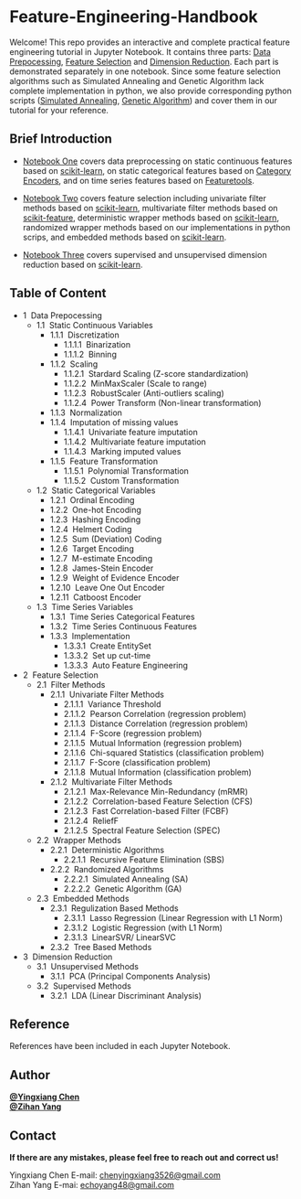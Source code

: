 Feature-Engineering-Handbook
============
Welcome! This repo provides an interactive and complete practical feature engineering tutorial in Jupyter Notebook. It contains three parts: [Data Prepocessing](1.%20Data%20Preprocessing.ipynb), [Feature Selection](2.%20Feature%20Selection.ipynb) and [Dimension Reduction](3.%20Dimension%20Reduction.ipynb). Each part is demonstrated separately in one notebook. Since some feature selection algorithms such as Simulated Annealing and Genetic Algorithm lack complete implementation in python, we also provide corresponding python scripts ([Simulated Annealing](SA.py), [Genetic Algorithm](GA.py)) and cover them in our tutorial for your reference. 


Brief Introduction
------------
- [Notebook One](1.%20Data%20Preprocessing.ipynb) covers data preprocessing on static continuous features based on [scikit-learn](https://scikit-learn.org/stable/), on static categorical features based on [Category Encoders](https://contrib.scikit-learn.org/categorical-encoding/), and on time series features based on [Featuretools](https://www.featuretools.com/).  
  
- [Notebook Two](2.%20Feature%20Selection.ipynb) covers feature selection including univariate filter methods based on [scikit-learn](https://scikit-learn.org/stable/), multivariate filter methods based on [scikit-feature](http://featureselection.asu.edu/), deterministic wrapper methods based on [scikit-learn](https://scikit-learn.org/stable/), randomized wrapper methods based on our implementations in python scrips, and embedded methods based on [scikit-learn](https://scikit-learn.org/stable/).
  
- [Notebook Three](3.%20Dimension%20Reduction.ipynb) covers supervised and unsupervised dimension reduction based on [scikit-learn](https://scikit-learn.org/stable/).


Table of Content
------------
<div class="toc"><ul class="toc-item"><li><span><span class="toc-item-num">1&nbsp;&nbsp;</span>Data Prepocessing</a></span><ul class="toc-item"><li><span><span class="toc-item-num">1.1&nbsp;&nbsp;</span>Static Continuous Variables</a></span><ul class="toc-item"><li><span><span class="toc-item-num">1.1.1&nbsp;&nbsp;</span>Discretization</a></span><ul class="toc-item"><li><span><span class="toc-item-num">1.1.1.1&nbsp;&nbsp;</span>Binarization</a></span></li><li><span><span class="toc-item-num">1.1.1.2&nbsp;&nbsp;</span>Binning</a></span></li></ul></li><li><span><span class="toc-item-num">1.1.2&nbsp;&nbsp;</span>Scaling</a></span><ul class="toc-item"><li><span><span class="toc-item-num">1.1.2.1&nbsp;&nbsp;</span>Stardard Scaling (Z-score standardization)</a></span></li><li><span><span class="toc-item-num">1.1.2.2&nbsp;&nbsp;</span>MinMaxScaler (Scale to range)</a></span></li><li><span><span class="toc-item-num">1.1.2.3&nbsp;&nbsp;</span>RobustScaler (Anti-outliers scaling)</a></span></li><li><span><span class="toc-item-num">1.1.2.4&nbsp;&nbsp;</span>Power Transform (Non-linear transformation)</a></span></li></ul></li><li><span><span class="toc-item-num">1.1.3&nbsp;&nbsp;</span>Normalization</a></span></li><li><span><span class="toc-item-num">1.1.4&nbsp;&nbsp;</span>Imputation of missing values</a></span><ul class="toc-item"><li><span><span class="toc-item-num">1.1.4.1&nbsp;&nbsp;</span>Univariate feature imputation</a></span></li><li><span><span class="toc-item-num">1.1.4.2&nbsp;&nbsp;</span>Multivariate feature imputation</a></span></li><li><span><span class="toc-item-num">1.1.4.3&nbsp;&nbsp;</span>Marking imputed values</a></span></li></ul></li><li><span><span class="toc-item-num">1.1.5&nbsp;&nbsp;</span>Feature Transformation</a></span><ul class="toc-item"><li><span><span class="toc-item-num">1.1.5.1&nbsp;&nbsp;</span>Polynomial Transformation</a></span></li><li><span><span class="toc-item-num">1.1.5.2&nbsp;&nbsp;</span>Custom Transformation</a></span></li></ul></li></ul></li><li><span><span class="toc-item-num">1.2&nbsp;&nbsp;</span>Static Categorical Variables</a></span><ul class="toc-item"><li><span><span class="toc-item-num">1.2.1&nbsp;&nbsp;</span>Ordinal Encoding</a></span></li><li><span><span class="toc-item-num">1.2.2&nbsp;&nbsp;</span>One-hot Encoding</a></span></li><li><span><span class="toc-item-num">1.2.3&nbsp;&nbsp;</span>Hashing Encoding</a></span></li><li><span><span class="toc-item-num">1.2.4&nbsp;&nbsp;</span>Helmert Coding</a></span></li><li><span><span class="toc-item-num">1.2.5&nbsp;&nbsp;</span>Sum (Deviation) Coding</a></span></li><li><span><span class="toc-item-num">1.2.6&nbsp;&nbsp;</span>Target Encoding</a></span></li><li><span><span class="toc-item-num">1.2.7&nbsp;&nbsp;</span>M-estimate Encoding</a></span></li><li><span><span class="toc-item-num">1.2.8&nbsp;&nbsp;</span>James-Stein Encoder</a></span></li><li><span><span class="toc-item-num">1.2.9&nbsp;&nbsp;</span>Weight of Evidence Encoder</a></span></li><li><span><span class="toc-item-num">1.2.10&nbsp;&nbsp;</span>Leave One Out Encoder</a></span></li><li><span><span class="toc-item-num">1.2.11&nbsp;&nbsp;</span>Catboost Encoder</a></span></li></ul></li><li><span><span class="toc-item-num">1.3&nbsp;&nbsp;</span>Time Series Variables</a></span><ul class="toc-item"><li><span><span class="toc-item-num">1.3.1&nbsp;&nbsp;</span>Time Series Categorical Features</a></span></li><li><span><span class="toc-item-num">1.3.2&nbsp;&nbsp;</span>Time Series Continuous Features</a></span></li><li><span><span class="toc-item-num">1.3.3&nbsp;&nbsp;</span>Implementation</a></span><ul class="toc-item"><li><span><span class="toc-item-num">1.3.3.1&nbsp;&nbsp;</span>Create EntitySet</a></span></li><li><span><span class="toc-item-num">1.3.3.2&nbsp;&nbsp;</span>Set up cut-time</a></span></li><li><span><span class="toc-item-num">1.3.3.3&nbsp;&nbsp;</span>Auto Feature Engineering</a></span></li></ul></li></ul></li></ul></li><li><span><span class="toc-item-num">2&nbsp;&nbsp;</span>Feature Selection</a></span><ul class="toc-item"><li><span><span class="toc-item-num">2.1&nbsp;&nbsp;</span>Filter Methods</a></span><ul class="toc-item"><li><span><span class="toc-item-num">2.1.1&nbsp;&nbsp;</span>Univariate Filter Methods</a></span><ul class="toc-item"><li><span><span class="toc-item-num">2.1.1.1&nbsp;&nbsp;</span>Variance Threshold</a></span></li><li><span><span class="toc-item-num">2.1.1.2&nbsp;&nbsp;</span>Pearson Correlation (regression problem)</a></span></li><li><span><span class="toc-item-num">2.1.1.3&nbsp;&nbsp;</span>Distance Correlation (regression problem)</a></span></li><li><span><span class="toc-item-num">2.1.1.4&nbsp;&nbsp;</span>F-Score (regression problem)</a></span></li><li><span><span class="toc-item-num">2.1.1.5&nbsp;&nbsp;</span>Mutual Information (regression problem)</a></span></li><li><span><span class="toc-item-num">2.1.1.6&nbsp;&nbsp;</span>Chi-squared Statistics (classification problem)</a></span></li><li><span><span class="toc-item-num">2.1.1.7&nbsp;&nbsp;</span>F-Score (classification problem)</a></span></li><li><span><span class="toc-item-num">2.1.1.8&nbsp;&nbsp;</span>Mutual Information (classification problem)</a></span></li></ul></li><li><span><span class="toc-item-num">2.1.2&nbsp;&nbsp;</span>Multivariate Filter Methods</a></span><ul class="toc-item"><li><span><span class="toc-item-num">2.1.2.1&nbsp;&nbsp;</span>Max-Relevance Min-Redundancy (mRMR)</a></span></li><li><span><span class="toc-item-num">2.1.2.2&nbsp;&nbsp;</span>Correlation-based Feature Selection (CFS)</a></span></li><li><span><span class="toc-item-num">2.1.2.3&nbsp;&nbsp;</span>Fast Correlation-based Filter (FCBF)</a></span></li><li><span><span class="toc-item-num">2.1.2.4&nbsp;&nbsp;</span>ReliefF</a></span></li><li><span><span class="toc-item-num">2.1.2.5&nbsp;&nbsp;</span>Spectral Feature Selection (SPEC)</a></span></li></ul></li></ul></li><li><span><span class="toc-item-num">2.2&nbsp;&nbsp;</span>Wrapper Methods</a></span><ul class="toc-item"><li><span><span class="toc-item-num">2.2.1&nbsp;&nbsp;</span>Deterministic Algorithms</a></span><ul class="toc-item"><li><span><span class="toc-item-num">2.2.1.1&nbsp;&nbsp;</span>Recursive Feature Elimination (SBS)</a></span></li></ul></li><li><span><span class="toc-item-num">2.2.2&nbsp;&nbsp;</span>Randomized Algorithms</a></span><ul class="toc-item"><li><span><span class="toc-item-num">2.2.2.1&nbsp;&nbsp;</span>Simulated Annealing (SA)</a></span></li><li><span><span class="toc-item-num">2.2.2.2&nbsp;&nbsp;</span>Genetic Algorithm (GA)</a></span></li></ul></li></ul></li><li><span><span class="toc-item-num">2.3&nbsp;&nbsp;</span>Embedded Methods</a></span><ul class="toc-item"><li><span><span class="toc-item-num">2.3.1&nbsp;&nbsp;</span>Regulization Based Methods</a></span><ul class="toc-item"><li><span><span class="toc-item-num">2.3.1.1&nbsp;&nbsp;</span>Lasso Regression (Linear Regression with L1 Norm)</a></span></li><li><span><span class="toc-item-num">2.3.1.2&nbsp;&nbsp;</span>Logistic Regression (with L1 Norm)</a></span></li><li><span><span class="toc-item-num">2.3.1.3&nbsp;&nbsp;</span>LinearSVR/ LinearSVC</a></span></li></ul></li><li><span><span class="toc-item-num">2.3.2&nbsp;&nbsp;</span>Tree Based Methods</a></span></li></ul></li></ul></li><li><span><span class="toc-item-num">3&nbsp;&nbsp;</span>Dimension Reduction</a></span><ul class="toc-item"><li><span><span class="toc-item-num">3.1&nbsp;&nbsp;</span>Unsupervised Methods</a></span><ul class="toc-item"><li><span><span class="toc-item-num">3.1.1&nbsp;&nbsp;</span>PCA (Principal Components Analysis)</a></span></li></ul></li><li><span><span class="toc-item-num">3.2&nbsp;&nbsp;</span>Supervised Methods</a></span><ul class="toc-item"><li><span><span class="toc-item-num">3.2.1&nbsp;&nbsp;</span>LDA (Linear Discriminant Analysis)</a></span></li></ul></li></ul></li></ul></div>

Reference
------------
References have been included in each Jupyter Notebook.

Author
------------
[**@Yingxiang Chen**](https://github.com/YC-Coder-Chen)  
[**@Zihan Yang**](https://github.com/echoyang48)

Contact
------------
**If there are any mistakes, please feel free to reach out and correct us!**  

Yingxiang Chen E-mail: chenyingxiang3526@gmail.com  
Zihan Yang E-mai: echoyang48@gmail.com
